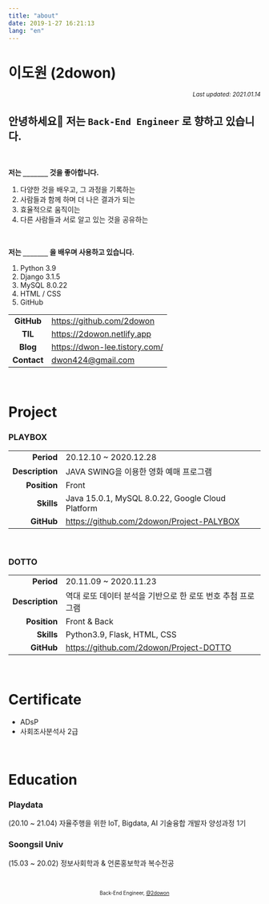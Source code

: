 ```yaml
---
title: "about"
date: 2019-1-27 16:21:13
lang: "en"
---
```


# 이도원 (2dowon)

<div align="right"><sub><i>Last updated: 2021.01.14</i></sub></div>

## 안녕하세요👋 저는 `Back-End Engineer` 로 향하고 있습니다.

<br />

**저는 `_______` 것을 좋아합니다.**

1. 다양한 것을 배우고, 그 과정을 기록하는
2. 사람들과 함께 하며 더 나은 결과가 되는
3. 효율적으로 움직이는
4. 다른 사람들과 서로 알고 있는 것을 공유하는

<br />

**저는 `_______` 을 배우며 사용하고 있습니다.**

1. Python 3.9
2. Django 3.1.5
3. MySQL 8.0.22
4. HTML / CSS
5. GitHub

|             |                               |
| :---------: | ----------------------------- |
| **GitHub**  | https://github.com/2dowon     |
|   **TIL**   | https://2dowon.netlify.app    |
|  **Blog**   | https://dwon-lee.tistory.com/ |
| **Contact** | <dwon424@gmail.com>           |

<br />

# Project

### PLAYBOX

|                 |                                                  |
| --------------: | ------------------------------------------------ |
|      **Period** | 20.12.10 ~ 2020.12.28                            |
| **Description** | JAVA SWING을 이용한 영화 예매 프로그램           |
|    **Position** | Front                                            |
|      **Skills** | Java 15.0.1, MySQL 8.0.22, Google Cloud Platform |
|      **GitHub** | https://github.com/2dowon/Project-PALYBOX        |

<br />

### DOTTO

|                 |                                                             |
| --------------: | ----------------------------------------------------------- |
|      **Period** | 20.11.09 ~ 2020.11.23                                       |
| **Description** | 역대 로또 데이터 분석을 기반으로 한 로또 번호 추첨 프로그램 |
|    **Position** | Front & Back                                                |
|      **Skills** | Python3.9, Flask, HTML, CSS                                 |
|      **GitHub** | https://github.com/2dowon/Project-DOTTO                     |

<br />

# Certificate

- ADsP
- 사회조사분석사 2급

<br />

# Education

### Playdata

(20.10 ~ 21.04) 자율주행을 위한 IoT, Bigdata, AI 기술융합 개발자 양성과정 1기

### Soongsil Univ

(15.03 ~ 20.02) 정보사회학과 & 언론홍보학과 복수전공

<div align="center" class="final">

<br/>

<sub><sup>Back-End Engineer, <a href="https://github.com/2dowon">@2dowon</a></sup></sub>

</div>
